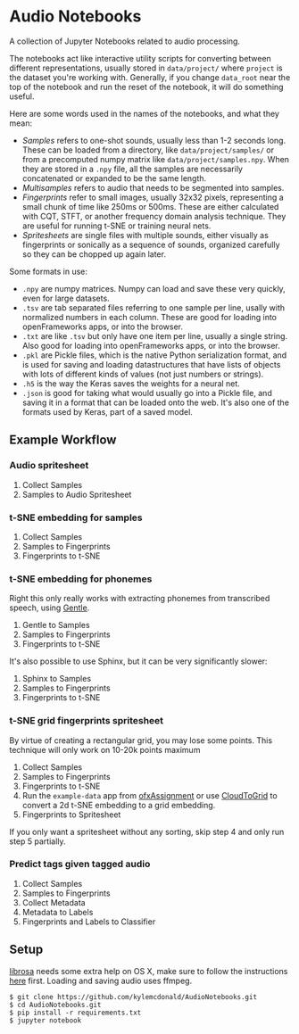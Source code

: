 # Audio Notebooks

A collection of Jupyter Notebooks related to audio processing.

The notebooks act like interactive utility scripts for converting between different representations, usually stored in `data/project/` where `project` is the dataset you're working with. Generally, if you change `data_root` near the top of the notebook and run the reset of the notebook, it will do something useful.

Here are some words used in the names of the notebooks, and what they mean:

* _Samples_ refers to one-shot sounds, usually less than 1-2 seconds long. These can be loaded from a directory, like `data/project/samples/` or from a precomputed numpy matrix like `data/project/samples.npy`. When they are stored in a `.npy` file, all the samples are necessarily concatenated or expanded to be the same length.
* _Multisamples_ refers to audio that needs to be segmented into samples.
* _Fingerprints_ refer to small images, usually 32x32 pixels, representing a small chunk of time like 250ms or 500ms. These are either calculated with CQT, STFT, or another frequency domain analysis technique. They are useful for running t-SNE or training neural nets.
* _Spritesheets_ are single files with multiple sounds, either visually as fingerprints or sonically as a sequence of sounds, organized carefully so they can be chopped up again later.

Some formats in use:

* `.npy` are numpy matrices. Numpy can load and save these very quickly, even for large datasets.
* `.tsv` are tab separated files referring to one sample per line, usally with normalized numbers in each column. These are good for loading into openFrameworks apps, or into the browser.
* `.txt` are like `.tsv` but only have one item per line, usually a single string. Also good for loading into openFrameworks apps, or into the browser.
* `.pkl` are Pickle files, which is the native Python serialization format, and is used for saving and loading datastructures that have lists of objects with lots of different kinds of values (not just numbers or strings).
* `.h5` is the way the Keras saves the weights for a neural net.
* `.json` is good for taking what would usually go into a Pickle file, and saving it in a format that can be loaded onto the web. It's also one of the formats used by Keras, part of a saved model.

## Example Workflow

### Audio spritesheet

1. Collect Samples
2. Samples to Audio Spritesheet

### t-SNE embedding for samples

1. Collect Samples
2. Samples to Fingerprints
3. Fingerprints to t-SNE

### t-SNE embedding for phonemes

Right this only really works with extracting phonemes from transcribed speech, using [Gentle](https://lowerquality.com/gentle/).

1. Gentle to Samples
2. Samples to Fingerprints
3. Fingerprints to t-SNE

It's also possible to use Sphinx, but it can be very significantly slower:

1. Sphinx to Samples
2. Samples to Fingerprints
3. Fingerprints to t-SNE

### t-SNE grid fingerprints spritesheet

By virtue of creating a rectangular grid, you may lose some points. This technique will only work on 10-20k points maximum

1. Collect Samples
2. Samples to Fingerprints
3. Fingerprints to t-SNE
4. Run the `example-data` app from [ofxAssignment](https://github.com/kylemcdonald/ofxAssignment/) or use [CloudToGrid](https://github.com/kylemcdonald/CloudToGrid/) to convert a 2d t-SNE embedding to a grid embedding.
5. Fingerprints to Spritesheet

If you only want a spritesheet without any sorting, skip step 4 and only run step 5 partially.

### Predict tags given tagged audio

1. Collect Samples
2. Samples to Fingerprints
3. Collect Metadata
4. Metadata to Labels
5. Fingerprints and Labels to Classifier

## Setup

[librosa](https://github.com/bmcfee/librosa) needs some extra help on OS X, make sure to follow the instructions [here](https://github.com/bmcfee/librosa#hints-for-os-x) first. Loading and saving audio uses ffmpeg.

```
$ git clone https://github.com/kylemcdonald/AudioNotebooks.git
$ cd AudioNotebooks.git
$ pip install -r requirements.txt
$ jupyter notebook
```